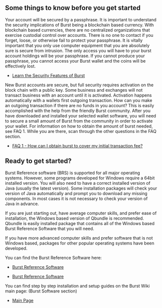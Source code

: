 Some things to know before you get started
------------------------------------------

Your account will be secured by a passphrase. It is important to understand the security implications of Burst being a blockchain based currency. With blockchain based currencies, there are no centralized organizations that exercise custodial control over accounts. There is no one to contact if you forget, loose, or otherwise fail to protect your passphrase. It is vitally important that you only use computer equipment that you are absolutely sure is secure from intrusion. The only access you will have to your burst account holdings will be your passphrase. If you cannot produce your passphrase, you cannot access your Burst wallet and the coins will be effectively lost.

-   [Learn the Security Features of Burst](secure-your-burst.md)

New Burst accounts are secure, but full security requires activation on the block chain with a public key. Some business and exchanges will not transact business with an account until it is activated. Activation happens automatically with a wallets first outgoing transaction. How can you make an outgoing transaction if there are no funds in you account? This is easily accomplished with the help from the friendly Burst community. After you have downloaded and installed your selected wallet software, you will need to secure a small amount of Burst from the community in order to activate your wallet. For information on how to obtain the amount of burst needed, see FAQ 1. While you are there, scan through the other questions in the FAQ section.

-   [FAQ 1 - How can I obtain burst to cover my initial transaction fee?](faq-how-do-i-get-burst-3f.md)

Ready to get started?
---------------------

Burst Reference software (BRS) is supported for all major operating systems. However, some programs developed for Windows require a 64bit installed version. You will also need to have a correct installed version of Java (usually the latest version). Some installation packages will check your version of Java automatically and prompt you to download any missing components. In most cases it is not necessary to check your version of Java in advance.

If you are just starting out, have average computer skills, and prefer ease of installation, the Windows based version of Qbundle is recommended. Qbundle is easily installed package that contains all of the Windows based Burst Reference Software that you will need.

If you have more advanced computer skills and prefer software that is not Windows based, packages for other popular operating systems have been developed.

You can find the Burst Reference Software here:

-   [Burst Reference Software](https://burstwiki.org/wiki/Burst_Reference_Software/)

<!-- -->

-   [Burst Reference Software](secure-your-burst.md)

You can find step by step installation and setup guides on the Burst Wiki main page: (Burst Software section)

-   [Main Page](https://burstwiki.org/)

